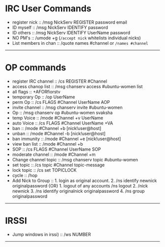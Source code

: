 # IRC User Commands
+ register nick         :: /msg NickServ REGISTER password email
+ ID myself             :: /msg NickServ IDENTIFY password
+ ID others             :: /msg NickServ IDENTIFY UserName password
+ NO PM's               :: /umode +g (`/accept nick` whitelists individual nicks)
+ List members in chan  :: /quote names #channel or `/names #channel`

----

# OP commands
+ register IRC channel  :: /cs REGISTER #Channel
+ access chanop list    :: /msg chanserv access #ubuntu-women list
+ all flags             :: +AFORfiorstv
+ temporary Op          :: /op UserName
+ perm Op               :: /cs FLAGS #Channel UserName AOP
+ invite channel        :: /msg chanserv invite #ubuntu-women 
+ Op                    :: /msg chanserv op #ubuntu-women svaksha
+ temp Voice            :: /mode #Channel +v UserName
+ auto Voice            :: /cs FLAGS #Channel UserName +VA
+ ban                   :: /mode #Channel +b [nick!user@host]
+ unban                 :: /mode #Channel -b [nick!user@host]
+ ban immunity          :: /mode #Channel +e [nick!user@host]
+ view ban list         :: /mode #Channel +b
+ SOP                   :: /cs FLAGS #Channel UserName SOP
+ moderate channel      :: /mode #Channel +m
+ Change channel topic  :: /msg chanserv topic #ubuntu-women <add-foo-bar-topic-here>
+ set topic             :: /cs topic #Channel topic-message
+ lock topic            :: /cs set TOPICLOCK
+ cycle                 :: /hop
+ Add Nick to Group     :: 1. login as original account.
                           2. /ns identify newnick originalpassword
                           {OR}
                           1. logout of any accounts /ns logout
                           2. /nick newnick
                           3. /ns identify originalnick originalpassword
                           4. /ns group originalpassword
                           
---- 

# IRSSI
+ Jump windows in irssi) :: /ws NUMBER

----

